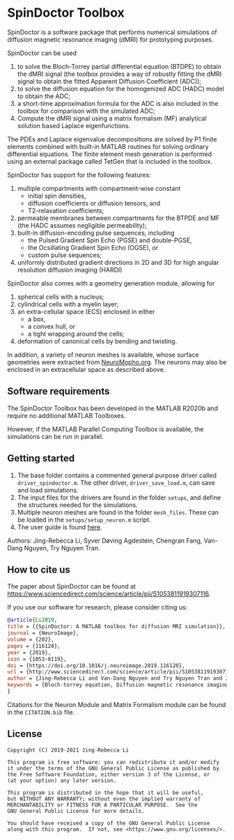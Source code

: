 # SpinDoctor Toolbox

SpinDoctor is a software package that performs numerical simulations of diffusion magnetic resonance imaging (dMRI) for prototyping purposes.

SpinDoctor can be used

1) to solve the Bloch-Torrey partial differential equation (BTDPE) to obtain the dMRI signal (the toolbox provides a way of robustly fitting the dMRI signal to obtain the fitted Apparent Diffusion Coefficient (ADC));
2) to solve the diffusion equation for the homogenized ADC (HADC) model to obtain the ADC;
3) a short-time approximation formula for the ADC is also included in the toolbox for comparison with the simulated ADC;
4) Compute the dMRI signal using a matrix formalism (MF) analytical solution based Laplace eigenfunctions.

The PDEs and Laplace eigenvalue decompositions are solved by P1 finite elements combined with built-in MATLAB routines for solving ordinary differential equations.
The finite element mesh generation is performed using an external package called TetGen that is included in the toolbox.

SpinDoctor has support for the following features:
1. multiple compartments with compartment-wise constant
	* initial spin densities,
	* diffusion coefficients or diffusion tensors, and
	* T2-relaxation coefficients;
2. permeable membranes between compartments for the BTPDE and MF (the HADC assumes negligible permeability);
3. built-in diffusion-encoding pulse sequences, including
	* the Pulsed Gradient Spin Echo (PGSE) and double-PGSE,
	* the Ocsillating Gradient Spin Echo (OGSE), or
	* custom pulse sequences;
4. uniformly distributed gradient directions in 2D and 3D for high angular resolution diffusion imaging (HARDI)

SpinDoctor also comes with a geometry generation module, allowing for
1. spherical cells with a nucleus;
2. cylindrical cells with a myelin layer;
3. an extra-cellular space (ECS) enclosed in either
	* a box,
	* a convex hull, or
	* a tight wrapping around the cells;
4. deformation of canonical cells by bending and twisting.

In addition, a variety of neuron meshes is available, whose surface geometries were extracted from [NeuroMopho.org](http://neuromorpho.org). The neurons may also be enclosed in an extracellular space as described above.


## Software requirements

The SpinDoctor Toolbox has been developed in the MATLAB R2020b
and require no additional MATLAB Toolboxes.

However, if the MATLAB Parallel Computing Toolbox is available,
the simulations can be run in parallel.
 
 
## Getting started

1) The base folder contains a commented general purpose driver called `driver_spindoctor.m`. The other driver, `driver_save_load.m`, can save and load simulations.
2) The input files for the drivers are found in the folder `setups`, and define the structures needed for the simulations.
3) Multiple neuron meshes are found in the folder `mesh_files`. These can be loaded in the `setups/setup_neuron.m` script.
4) The user guide is found [here](https://github.com/jingrebeccali/SpinDoctor/blob/master/user_guide.pdf).

Authors: Jing-Rebecca Li, Syver Døving Agdestein, Chengran Fang, Van-Dang Nguyen, Try Nguyen Tran.


## How to cite us

The paper about SpinDoctor can be found at https://www.sciencedirect.com/science/article/pii/S1053811919307116.

If you use our software for research, please consider citing us:

```bibtex
@article{Li2019,
title = {{SpinDoctor: A MATLAB toolbox for diffusion MRI simulation}},
journal = {NeuroImage},
volume = {202},
pages = {116120},
year = {2019},
issn = {1053-8119},
doi = {https://doi.org/10.1016/j.neuroimage.2019.116120},
url = {http://www.sciencedirect.com/science/article/pii/S1053811919307116},
author = {Jing-Rebecca Li and Van-Dang Nguyen and Try Nguyen Tran and Jan Valdman and Cong-Bang Trang and Khieu Van Nguyen and Duc Thach Son Vu and Hoang An Tran and Hoang Trong An Tran and Thi Minh Phuong Nguyen},
keywords = {Bloch-torrey equation, Diffusion magnetic resonance imaging, Finite elements, Simulation, Apparent diffusion coefficient}
}
```

Citations for the Neuron Module and Matrix Formalism module can be found in the `CITATION.bib` file.



## License

	Copyright (C) 2019-2021 Jing-Rebecca Li

	This program is free software: you can redistribute it and/or modify
	it under the terms of the GNU General Public License as published by
	the Free Software Foundation, either version 3 of the License, or
	(at your option) any later version.

	This program is distributed in the hope that it will be useful,
	but WITHOUT ANY WARRANTY; without even the implied warranty of
	MERCHANTABILITY or FITNESS FOR A PARTICULAR PURPOSE.  See the
	GNU General Public License for more details.

	You should have received a copy of the GNU General Public License
	along with this program.  If not, see <https://www.gnu.org/licenses/>.
